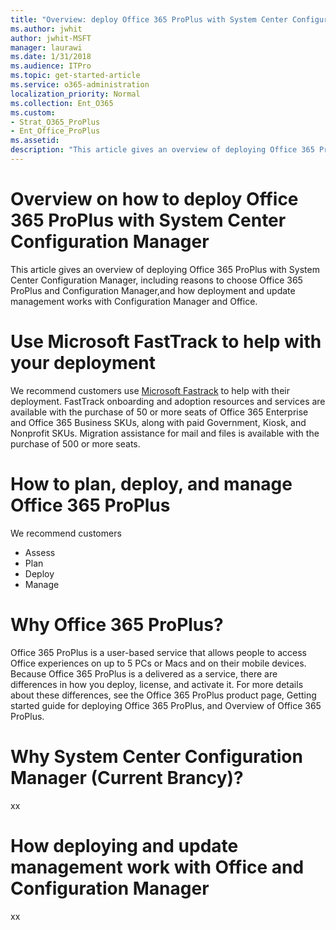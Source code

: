 ```yaml
---
title: "Overview: deploy Office 365 ProPlus with System Center Configuration Manager"
ms.author: jwhit
author: jwhit-MSFT
manager: laurawi
ms.date: 1/31/2018
ms.audience: ITPro
ms.topic: get-started-article
ms.service: o365-administration
localization_priority: Normal
ms.collection: Ent_O365
ms.custom:
- Strat_O365_ProPlus
- Ent_Office_ProPlus
ms.assetid: 
description: "This article gives an overview of deploying Office 365 ProPlus with System Center Configuration Manager, including reasons to choose Office 365 ProPlus and Configuration Manager,and how deployment and update management works with Configuration Manager and Office."
---
```


# Overview on how to deploy Office 365 ProPlus with System Center Configuration Manager

This article gives an overview of deploying Office 365 ProPlus with System Center Configuration Manager, including reasons to choose Office 365 ProPlus and Configuration Manager,and how deployment and update management works with Configuration Manager and Office.

# Use Microsoft FastTrack to help with your deployment

We recommend customers use [Microsoft Fastrack](https://fasttrack.microsoft.com/office) to help with their deployment. FastTrack onboarding and adoption resources and services are available with the purchase of 50 or more seats of Office 365 Enterprise and Office 365 Business SKUs, along with paid Government, Kiosk, and Nonprofit SKUs. Migration assistance for mail and files is available with the purchase of 500 or more seats.

# How to plan, deploy, and manage Office 365 ProPlus

We recommend customers 
- Assess
- Plan
- Deploy
- Manage 

# Why Office 365 ProPlus?

Office 365 ProPlus is a user-based service that allows people to access Office experiences on up to 5 PCs or Macs and on their mobile devices. Because Office 365 ProPlus is a delivered as a service, there are differences in how you deploy, license, and activate it. For more details about these differences, see the Office 365 ProPlus product page, Getting started guide for deploying Office 365 ProPlus, and Overview of Office 365 ProPlus.

# Why System Center Configuration Manager (Current Brancy)?

xx

# How deploying and update management work with Office and Configuration Manager 

xx


